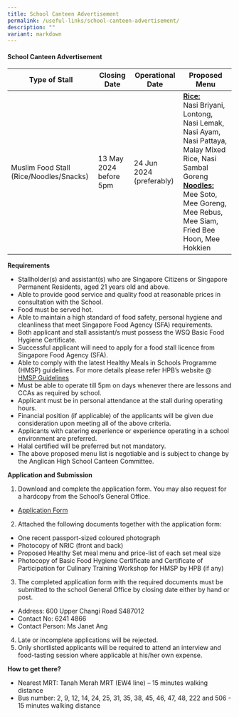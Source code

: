 ```yaml
---
title: School Canteen Advertisement
permalink: /useful-links/school-canteen-advertisement/
description: ""
variant: markdown
---
```

#### School Canteen Advertisement



|Type of Stall|Closing Date|Operational Date|Proposed Menu|
| -------- | -------- | -------- |-------- |
| Muslim Food Stall (Rice/Noodles/Snacks)|13 May 2024 before 5pm| 24 Jun 2024 (preferably) |<b><u>Rice:</u></b><br>Nasi Briyani, Lontong, Nasi Lemak, Nasi Ayam, Nasi Pattaya, Malay Mixed Rice, Nasi Sambal Goreng <br><b><u>Noodles:</u></b><br>Mee Soto, Mee Goreng, Mee Rebus, Mee Siam, Fried Bee Hoon, Mee Hokkien<br>|


**Requirements**

- Stallholder(s) and assistant(s) who are Singapore Citizens or Singapore Permanent Residents, aged 21 years old and above.<br>
- Able to provide good service and quality food at reasonable prices in consultation with the School.<br>
- Food must be served hot.<br>
- Able to maintain a high standard of food safety, personal hygiene and cleanliness that meet Singapore Food Agency (SFA) requirements.<br>
- Both applicant and stall assistant/s must possess the WSQ Basic Food Hygiene Certificate.<br>
- Successful applicant will need to apply for a food stall licence from Singapore Food Agency (SFA).<br>
- Able to comply with the latest Healthy Meals in Schools Programme (HMSP) guidelines.  For more details please refer HPB’s website @ [HMSP Guidelines](/files/Useful%20Links/School%20Canteen/hmsp_guidelines.pdf)   <br>
- Must be able to operate till 5pm on days whenever there are lessons and CCAs as required by school.<br>
- Applicant must be in personal attendance at the stall during operating hours.<br>
- Financial position (if applicable) of the applicants will be given due consideration upon meeting all of the above criteria.<br>
- Applicants with catering experience or experience operating in a school environment are preferred.<br>
- Halal certified will be preferred but not mandatory.<br>
- The above proposed menu list is negotiable and is subject to change by the Anglican High School Canteen Committee.<br>



**Application and Submission**

1. Download and complete the application form. You may also request for a hardcopy from the School’s General Office.
* [Application Form](/files/Useful%20Links/School%20Canteen/formbf7_application_for_canteen_stall.pdf) 

2. Attached the following documents together with the application form:
* One recent passport-sized coloured photograph
* Photocopy of NRIC (front and back)
* Proposed Healthy Set meal menu and price-list of each set meal size
* Photocopy of Basic Food Hygiene Certificate and Certificate of Participation for Culinary Training Workshop for HMSP by HPB (if any)

3. The completed application form with the required documents must be submitted to the school General Office by closing date either by hand or post.

* Address: 600 Upper Changi Road S487012
* Contact No: 6241 4866
* Contact Person: Ms Janet Ang  

4. Late or incomplete applications will be rejected.<br>
5. Only shortlisted applicants will be required to attend an interview and food-tasting session where applicable at his/her own expense.<br>


**How to get there?**
* Nearest MRT: Tanah Merah MRT (EW4 line) – 15 minutes walking distance
* Bus number: 2, 9, 12, 14, 24, 25, 31, 35, 38, 45, 46, 47, 48, 222 and 506 - 15 minutes walking distance